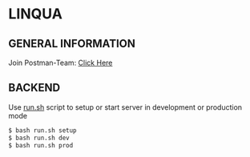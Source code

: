 # LINQUA
## GENERAL INFORMATION
Join Postman-Team: [Click Here](https://app.getpostman.com/join-team?invite_code=3ab5a9159a2423c81cd34ea790022164)

## BACKEND
Use [run.sh](backend/run.sh) script to setup or start server in development or production mode
```bash
$ bash run.sh setup
$ bash run.sh dev
$ bash run.sh prod
```